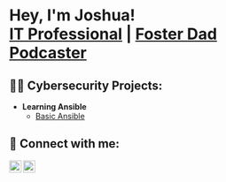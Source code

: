 <h1>Hey, I'm Joshua! <br/><a href="https://www.linkedin.com/in/jbballard2/">IT Professional</a> | <a href="http://flexiblefatherhood.com">Foster Dad Podcaster</a>

<h2>👨‍💻 Cybersecurity Projects:</h2>

- <b>Learning Ansible</b>
  - [Basic Ansible](https://github.com/JoshuaBallard/learning_python)
  
<h2> 🤳 Connect with me:</h2>

[<img align="left" alt="JoshuaBallard | Twitter" width="22px" src="https://cdn.jsdelivr.net/npm/simple-icons@v3/icons/twitter.svg" />][twitter]
[<img align="left" alt="JoshuaBallard | LinkedIn" width="22px" src="https://cdn.jsdelivr.net/npm/simple-icons@v3/icons/linkedin.svg" />][linkedin]

[twitter]: https://twitter.com/mister_ballard
[linkedin]: https://linkedin.com/in/jbballard
